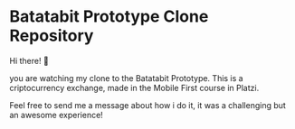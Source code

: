# Batatabit Prototype Clone Repository 
Hi there! :wave:

you are watching my clone to the Batatabit Prototype. This is a criptocurrency exchange, made in the Mobile First course in Platzi.

Feel free to send me a message about how i do it, it was a challenging but an awesome experience!
